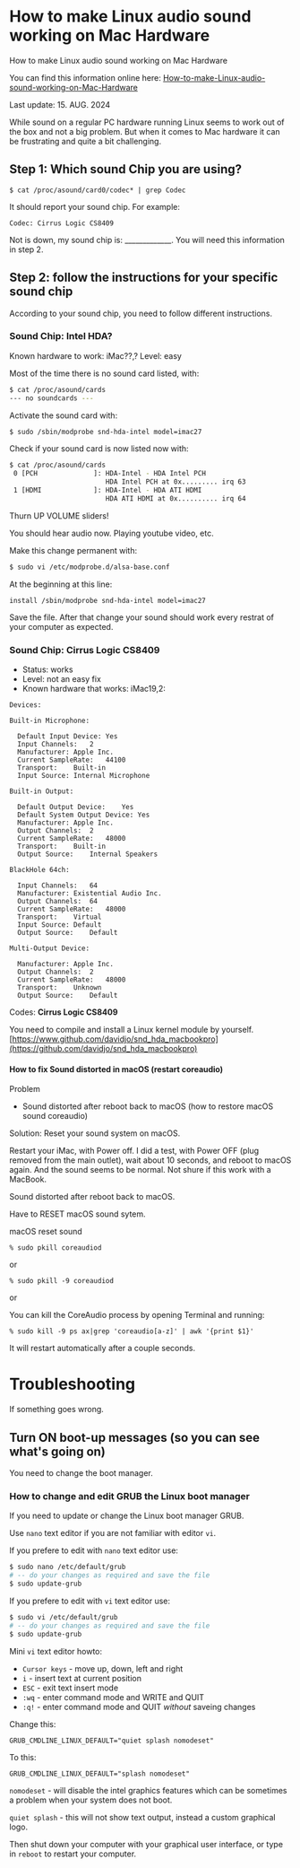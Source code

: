 # How to make Linux audio sound working on Mac Hardware
How to make Linux audio sound working on Mac Hardware

You can find this information online here: [How-to-make-Linux-audio-sound-working-on-Mac-Hardware](https://github.com/flagsoft/How-to-make-Linux-audio-sound-working-on-Mac-Hardware) 

Last update: 15. AUG. 2024

While sound on a regular PC hardware running Linux seems to work out of the box and not a big problem.
But when it comes to Mac hardware it can be frustrating and quite a bit challenging.






## Step 1: Which sound Chip you are using?


`$ cat /proc/asound/card0/codec* | grep Codec`

It should report your sound chip. For example:

`Codec: Cirrus Logic CS8409`

Not is down, my sound chip is: _____________. You will need this information in step 2.



## Step 2: follow the instructions for your specific sound chip 

According to your sound chip, you need to follow different instructions.


### Sound Chip: Intel HDA?
Known hardware to work: iMac??,?
Level: easy

Most of the time there is no sound card listed, with:
```bash
$ cat /proc/asound/cards
--- no soundcards ---
```

Activate the sound card with:
```bash
$ sudo /sbin/modprobe snd-hda-intel model=imac27
```


Check if your sound card is now listed now with:
```bash
$ cat /proc/asound/cards
 0 [PCH              ]: HDA-Intel - HDA Intel PCH
                        HDA Intel PCH at 0x......... irq 63
 1 [HDMI             ]: HDA-Intel - HDA ATI HDMI
                        HDA ATI HDMI at 0x.......... irq 64
```

Thurn UP VOLUME sliders!

You should hear audio now. Playing youtube video, etc.


Make this change permanent with:

```bash
$ sudo vi /etc/modprobe.d/alsa-base.conf
```

At the beginning at this line:

```
install /sbin/modprobe snd-hda-intel model=imac27
```

Save the file.
After that change your sound should work every restrat of your computer as expected.



### Sound Chip: Cirrus Logic CS8409
- Status: works
- Level: not an easy fix
- Known hardware that works: iMac19,2:

```
Devices:

Built-in Microphone:

  Default Input Device:	Yes
  Input Channels:	2
  Manufacturer:	Apple Inc.
  Current SampleRate:	44100
  Transport:	Built-in
  Input Source:	Internal Microphone

Built-in Output:

  Default Output Device:	Yes
  Default System Output Device:	Yes
  Manufacturer:	Apple Inc.
  Output Channels:	2
  Current SampleRate:	48000
  Transport:	Built-in
  Output Source:	Internal Speakers

BlackHole 64ch:

  Input Channels:	64
  Manufacturer:	Existential Audio Inc.
  Output Channels:	64
  Current SampleRate:	48000
  Transport:	Virtual
  Input Source:	Default
  Output Source:	Default

Multi-Output Device:

  Manufacturer:	Apple Inc.
  Output Channels:	2
  Current SampleRate:	48000
  Transport:	Unknown
  Output Source:	Default
```



Codes: **Cirrus Logic CS8409**

You need to compile and install a Linux kernel module by yourself. 
[https://www.github.com/davidjo/snd_hda_macbookpro](https://github.com/davidjo/snd_hda_macbookpro)


#### How to fix Sound distorted in macOS (restart coreaudio)
Problem
- Sound distorted after reboot back to macOS (how to restore macOS sound coreaudio)

Solution: Reset your sound system on macOS.

Restart your iMac, with Power off. I did a test, with Power OFF (plug removed from the main outlet), wait about 10 seconds, and reboot to macOS again.
And the sound seems to be normal. Not shure if this work with a MacBook.

Sound distorted after reboot back to macOS.

Have to RESET macOS sound sytem.

macOS reset sound

`% sudo pkill coreaudiod`

or

`% sudo pkill -9 coreaudiod`

or

You can kill the CoreAudio process by opening Terminal and running:

`% sudo kill -9 ps ax|grep 'coreaudio[a-z]' | awk '{print $1}'`

It will restart automatically after a couple seconds.








# Troubleshooting

If something goes wrong.

## Turn ON boot-up messages (so you can see what's going on)

You need to change the boot manager.

### How to change and edit GRUB the Linux boot manager
If you need to update or change the Linux boot manager GRUB.

Use `nano` text editor if you are not familiar with editor `vi`.

If you prefere to edit with `nano` text editor use:

```bash
$ sudo nano /etc/default/grub
# -- do your changes as required and save the file
$ sudo update-grub
```

If you prefere to edit with `vi` text editor use:

```bash
$ sudo vi /etc/default/grub
# -- do your changes as required and save the file
$ sudo update-grub
```

Mini `vi` text editor howto:

- `Cursor keys` - move up, down, left and right
- `i` - insert text at current position
- `ESC` - exit text insert mode
- `:wq` - enter command mode and WRITE and QUIT
- `:q!` - enter command mode and QUIT *without* saveing changes


Change this:
```
GRUB_CMDLINE_LINUX_DEFAULT="quiet splash nomodeset"
```

To this:
```
GRUB_CMDLINE_LINUX_DEFAULT="splash nomodeset"
```

`nomodeset` - will disable the intel graphics features which can be sometimes a problem when your system does not boot.

`quiet splash` - this will not show text output, instead a custom graphical logo.


Then shut down your computer with your graphical user interface, or type in `reboot` to restart your computer.
